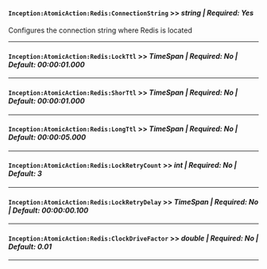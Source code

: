 #### `Inception:AtomicAction:Redis:ConnectionString` >> *string | Required: Yes*
Configures the connection string where Redis is located

---

#### `Inception:AtomicAction:Redis:LockTtl` >> *TimeSpan | Required: No | Default: 00:00:01.000*

---

#### `Inception:AtomicAction:Redis:ShorTtl` >> *TimeSpan | Required: No | Default: 00:00:01.000*

---

#### `Inception:AtomicAction:Redis:LongTtl` >> *TimeSpan | Required: No | Default: 00:00:05.000*

---

#### `Inception:AtomicAction:Redis:LockRetryCount` >> *int | Required: No | Default: 3*

---

#### `Inception:AtomicAction:Redis:LockRetryDelay` >> *TimeSpan | Required: No | Default: 00:00:00.100*

---

#### `Inception:AtomicAction:Redis:ClockDriveFactor` >> *double | Required: No | Default: 0.01*

---
